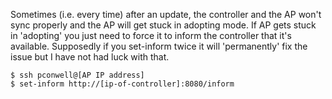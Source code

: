 Sometimes (i.e. every time) after an update, the controller and the AP won't sync properly and the AP will get stuck in adopting mode. If AP gets stuck in 'adopting' you just need to force it to inform the controller that it's available. Supposedly if you set-inform twice it will 'permanently' fix the issue but I have not had luck with that.

```
$ ssh pconwell@[AP IP address]
$ set-inform http://[ip-of-controller]:8080/inform
```
